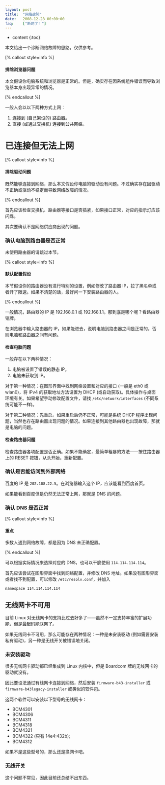 ```yaml
---
layout: post
title:  "网络故障"
date:   2008-12-28 00:00:00
faq:    ["断网了！"]
---
```

* content
{:toc}

本文给出一个诊断网络故障的思路，仅供参考。

[% callout style=info %]

#### 排除浏览器问题

本文假设你电脑系统和浏览器是正常的。但是，确实存在因系统组件错误而导致浏览器本身出现异常的情况。

[% endcallout %]

一般人会以以下两种方式上网：

1. 连接到 (自己架设的) 路由器。
2. 直接 (或通过交换机) 连接到公共网络。

# 已连接但无法上网

[% callout style=info %]

#### 排除驱动问题

既然能够连接到网络，那么本文假设你电脑的驱动没有问题。不过确实存在因驱动不正确或驱动不稳定而导致网络故障的情况。

[% endcallout %]


首先应该检查交换机、路由器等接口是否插紧，如果接口正常，对应的指示灯应该闪烁。

其次要确认不是网络供应商出现的问题。


### 确认电脑到路由器是否正常

未使用路由器的请跳过本节。

[% callout style=info %]

#### 默认配置假设

本节假设你的路由器没有进行特别的设置，例如修改了路由器 IP，拉了黑名单或者开了限速。如果不清楚的话，最好问一下安装路由器的人。

[% endcallout %]

一般情况，路由器的 IP 是 192.168.0.1 或 192.168.1.1。那到底是哪个呢？看路由器铭牌。

在浏览器中输入路由器的 IP，如果能进去，说明电脑到路由器之间是正常的，否则电脑和路由器之间有问题。

#### 检查电脑问题

一般存在以下两种情况：

1. 电脑被设置了错误的静态 IP。
2. 电脑未获取到 IP。

对于第一种情况：在图形界面中找到网络设置和对应的接口 (一般是 eth0 或 wlan0)，将 IPv4 的获取地址方法设置为 DHCP (或自动获取)。具体操作与桌面环境有关。如果希望手动修改配置文件，请找 `/etc/network/interfaces` (不同系统可能不一样)。

对于第二种情况：先重启。如果重启后仍不正常，可能是系统 DHCP 程序出现问题，当然也存在路由器出现问题的情况。如果连接到其他路由器也出现故障，那就是电脑的问题。

#### 检查路由器问题

检查路由器各项配置是否正确。如果不能确定，最简单粗暴的方法——按住路由器上的 RESET 按钮，从头开始，重新配置。

### 确认是否能访问到外部网络

百度的 IP 是 `202.108.22.5`。在浏览器输入这个 IP，应该能看到百度首页。

如果能看到百度但是仍然无法正常上网，那就是 DNS 的问题。

### 确认 DNS 是否正常

[% callout style=info %]

#### 重点

多数人遇到网络故障，都是因为 DNS 未正确配置。

[% endcallout %]

可以根据实际情况来选择对应的 DNS，也可以干脆使用 `114.114.114.114`。

首先应该尝试在图形界面中找到网络配置，并修改 DNS 地址。如果没有图形界面或者找不到配置，可以修改 `/etc/resolv.conf`，并加入

    namespace 114.114.114.114

## 无线网卡不可用

目前 Linux 对无线网卡的支持比过去好多了——虽然不一定支持丰富的扩展功能，但是最起码能联网了。

如果无线网卡不可用，那么可能存在两种情况：一种是未安装驱动 (例如需要安装私有驱动)，另一种是无线开关被错误地关闭。

### 未安装驱动

很多无线网卡驱动都已经集成到 Linux 内核中，但是 Boardcom 牌的无线网卡的驱动就没有。

因此要设法通过有线网卡连接到网络，然后安装 `firmware-b43-installer` 或 `firmware-b43legacy-installer` 或类似的软件包。

这两个软件可以安装以下型号的无线网卡：

* BCM4301
* BCM4306
* BCM4311
* BCM4318
* BCM4321
* BCM4322 (只有 14e4:432b);
* BCM4312

如果不是这些型号的，那么还是换网卡吧。

### 无线开关

这个问题不常见，因此目前还总结不出东西。
